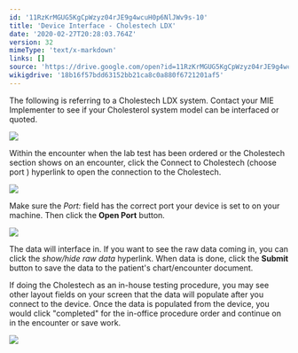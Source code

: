 ```yaml
---
id: '11RzKrMGUG5KgCpWzyz04rJE9g4wcuH0p6NlJWv9s-10'
title: 'Device Interface - Cholestech LDX'
date: '2020-02-27T20:28:03.764Z'
version: 32
mimeType: 'text/x-markdown'
links: []
source: 'https://drive.google.com/open?id=11RzKrMGUG5KgCpWzyz04rJE9g4wcuH0p6NlJWv9s-10'
wikigdrive: '18b16f57bdd63152bb21ca8c0a880f6721201af5'
---
```

The following is referring to a Cholestech LDX system. Contact your MIE Implementer to see if your Cholesterol system model can be interfaced or quoted.

![](../device-interface-cholestech-ldx.assets/0d6258d951791aa7fd2622ad9422efff.png)

Within the encounter when the lab test has been ordered or the Cholestech section shows on an encounter, click the Connect to Cholestech (choose port ) hyperlink to open the connection to the Cholestech.

![](../device-interface-cholestech-ldx.assets/9067668ebc31b77072f0c00b769f4b5b.png)

Make sure the *Port:* field has the correct port your device is set to on your machine. Then click the **Open Port** button.

![](../device-interface-cholestech-ldx.assets/e591aa6a5dcc71b69a8e7d41fd24b488.png)

The data will interface in. If you want to see the raw data coming in, you can click the *show/hide raw data* hyperlink. When data is done, click the **Submit** button to save the data to the patient's chart/encounter document.

If doing the Cholestech as an in-house testing procedure, you may see other layout fields on your screen that the data will populate after you connect to the device. Once the data is populated from the device, you would click "completed" for the in-office procedure order and continue on in the encounter or save work.

![](../device-interface-cholestech-ldx.assets/17555959880ed8023540b2ed5217a679.png)
